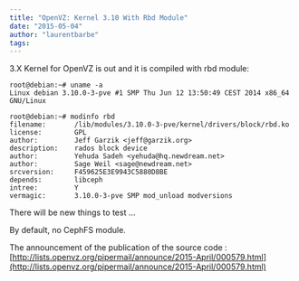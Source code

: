 ```yaml
---
title: "OpenVZ: Kernel 3.10 With Rbd Module"
date: "2015-05-04"
author: "laurentbarbe"
tags: 
---
```


3.X Kernel for OpenVZ is out and it is compiled with rbd module:

```
root@debian:~# uname -a
Linux debian 3.10.0-3-pve #1 SMP Thu Jun 12 13:50:49 CEST 2014 x86_64 GNU/Linux

root@debian:~# modinfo rbd
filename:       /lib/modules/3.10.0-3-pve/kernel/drivers/block/rbd.ko
license:        GPL
author:         Jeff Garzik <jeff@garzik.org>
description:    rados block device
author:         Yehuda Sadeh <yehuda@hq.newdream.net>
author:         Sage Weil <sage@newdream.net>
srcversion:     F459625E3E9943C5880D8BE
depends:        libceph
intree:         Y
vermagic:       3.10.0-3-pve SMP mod_unload modversions 
```

There will be new things to test …

By default, no CephFS module.

The announcement of the publication of the source code : [http://lists.openvz.org/pipermail/announce/2015-April/000579.html](http://lists.openvz.org/pipermail/announce/2015-April/000579.html)
